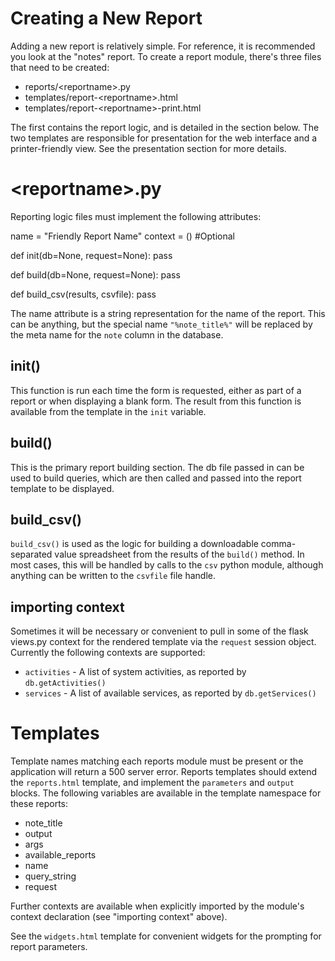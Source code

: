 # Creating a New Report #

Adding a new report is relatively simple.  For reference, it is recommended 
you look at the "notes" report.  To create a report module, there's three
files that need to be created:

* reports/&lt;reportname&gt;.py
* templates/report-&lt;reportname&gt;.html
* templates/report-&lt;reportname&gt;-print.html

The first contains the report logic, and is detailed in the section below.
The two templates are responsible for presentation for the web interface and
a printer-friendly view.  See the presentation section for more details.

# &lt;reportname&gt;.py #

Reporting logic files must implement the following attributes:

  name = "Friendly Report Name"
  context = () #Optional
  
  def init(db=None, request=None):
    pass
  
  def build(db=None, request=None):
    pass
    
  def build_csv(results, csvfile):
    pass
    
The name attribute is a string representation for the name of the report.
This can be anything, but the special name `"%note_title%"` will be replaced
by the meta name for the `note` column in the database.

## init() ##

This function is run each time the form is requested, either as part of a
report or when displaying a blank form.  The result from this function is
available from the template in the `init` variable.

## build() ##

This is the primary report building section.  The db file passed in can be
used to build queries, which are then called and passed into the report 
template to be displayed.

## build_csv() ##

`build_csv()` is used as the logic for building a downloadable comma-separated
value spreadsheet from the results of the `build()` method.  In most cases,
this will be handled by calls to the `csv` python module, although anything
can be written to the `csvfile` file handle.

## importing context ##

Sometimes it will be necessary or convenient to pull in some of the flask
views.py context for the rendered template via the `request` session object. 
Currently the following contexts are supported:

* `activities` - A list of system activities, as reported by 
  `db.getActivities()`
* `services` - A list of available services, as reported by `db.getServices()`

# Templates #

Template names matching each reports module must be present or the application
will return a 500 server error.  Reports templates should extend the 
`reports.html` template, and implement the `parameters` and `output` blocks.
The following variables are available in the template namespace for these
reports:

* note_title
* output
* args
* available_reports
* name
* query_string
* request

Further contexts are available when explicitly imported by the module's context
declaration (see "importing context" above).

See the `widgets.html` template for convenient widgets for the prompting 
for report parameters.
